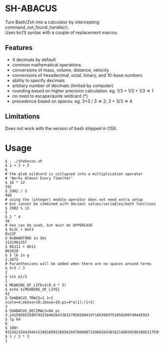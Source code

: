 SH-ABACUS
=========

Turn Bash/Zsh into a calculator by intercepting command_not_found_handle(r).   
Uses bc(1) syntax with a couple of replacement macros.   

Features
--------
* 4 decimals by default
* common mathematical operations.
* conversions of mass, volume, distance, velocity
* conversions of hexadecimal, octal, binary, and 10-base numbers
* ability to specify decimals
* arbitary number of decimals (limited by computer)
* rounding based on higher precision calculation.
  eg. 1/3 + 1/3 + 1/3 => 1
* no need to escape/quote wildcard (*)
* precedence based on spaces: eg. 3+3 / 3 => 2; 3 + 3/3 => 4

Limitations
-----------
Does not work with the version of bash shipped in OSX.


# Usage

    $ . ./shabacus.sh
    $ 1 + 2 + 3
    6
    # the glob wildcard is collapsed into a multiplication operator
    # "Works Almost Every Time(tm)"
    $ 16 * 12 
    192
    $ 2982 / 3
    994
    # using the (integer) modulo operator does not need extra setup
    # but cannot be combined with decimal values/variables/math functions
    $ 2982 % 13
    5
    $ 2 ^ 4
    16
    # hex can be used, but must be UPPERCASE
    $ 0x3C + 0xF3
    0x12F
    $ 0xBAADF00D in dec
    3131961357
    $ 0b111 + 0b11
    0b1010
    $ 5 lb in g
    2.2675
    # Paranthesises will be added when there are no spaces around terms 
    $ 3+3 / 3
    2
    $ sin pi/2
    1
    $ MEANING_OF_LIFE=$(8.4 * 5)
    $ echo ${MEANING_OF_LIFE}
    42
    $ SHABACUS_TRACE=1 1+2
    scale=4;obase=10;ibase=10;pi=4*a(1);(1+2)
    3
    $ SHABACUS_DECIMALS=64 pi
    3.1415926535897932384626433832795028841971693993751058209749445923
    $ lg 64
    6
    $ 100!
    93326215443944152681699238856266700490715968264381621468592963895217599993229915608941463976156518286253697920827223758251185210916864000000000000000000000000
    $ 1 / 3 * 3
    1
